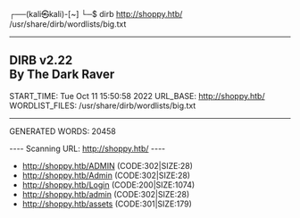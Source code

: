┌──(kali㉿kali)-[~]
└─$ dirb http://shoppy.htb/ /usr/share/dirb/wordlists/big.txt

-----------------
DIRB v2.22    
By The Dark Raver
-----------------

START_TIME: Tue Oct 11 15:50:58 2022
URL_BASE: http://shoppy.htb/
WORDLIST_FILES: /usr/share/dirb/wordlists/big.txt

-----------------

GENERATED WORDS: 20458                                                         

---- Scanning URL: http://shoppy.htb/ ----
+ http://shoppy.htb/ADMIN (CODE:302|SIZE:28)                                                                       
+ http://shoppy.htb/Admin (CODE:302|SIZE:28)                                                                       
+ http://shoppy.htb/Login (CODE:200|SIZE:1074)                                                                     
+ http://shoppy.htb/admin (CODE:302|SIZE:28)                                                                       
+ http://shoppy.htb/assets (CODE:301|SIZE:179)    
